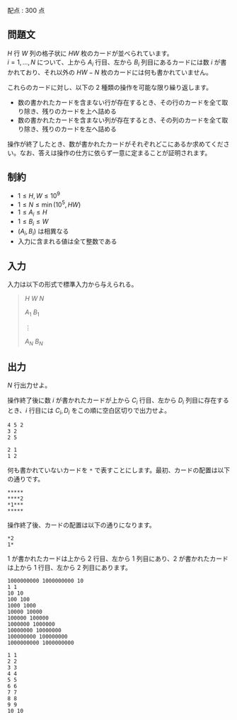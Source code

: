 配点 : $300$ 点

## 問題文

$H$ 行 $W$ 列の格子状に $HW$ 枚のカードが並べられています。<br>
$i=1,\ldots,N$ について、上から $A_i$ 行目、左から $B_i$ 列目にあるカードには数 $i$ が書かれており、それ以外の $HW-N$ 枚のカードには何も書かれていません。

これらのカードに対し、以下の $2$ 種類の操作を可能な限り繰り返します。

- 数の書かれたカードを含まない行が存在するとき、その行のカードを全て取り除き、残りのカードを上へ詰める
- 数の書かれたカードを含まない列が存在するとき、その列のカードを全て取り除き、残りのカードを左へ詰める

操作が終了したとき、数が書かれたカードがそれぞれどこにあるか求めてください。なお、答えは操作の仕方に依らず一意に定まることが証明されます。

## 制約

- $1 \leq H,W \leq 10^9$
- $1 \leq N \leq \min(10^5,HW)$
- $1 \leq A_i \leq H$
- $1 \leq B_i \leq W$
- $(A_i,B_i)$ は相異なる
- 入力に含まれる値は全て整数である

## 入力

入力は以下の形式で標準入力から与えられる。

> $H$ $W$ $N$
> 
> $A_1$ $B_1$
> 
> $\vdots$
> 
> $A_N$ $B_N$

## 出力

$N$ 行出力せよ。

操作終了後に数 $i$ が書かれたカードが上から $C_i$ 行目、左から $D_i$ 列目に存在するとき、$i$ 行目には $C_i,D_i$ をこの順に空白区切りで出力せよ。

```input1
4 5 2
3 2
2 5
```

```output1
2 1
1 2
```

何も書かれていないカードを `*` で表すことにします。最初、カードの配置は以下の通りです。

```output1
*****
****2
*1***
*****
```

操作終了後、カードの配置は以下の通りになります。

```output1
*2
1*
```

$1$ が書かれたカードは上から $2$ 行目、左から $1$ 列目にあり、$2$ が書かれたカードは上から $1$ 行目、左から $2$ 列目にあります。

```input2
1000000000 1000000000 10
1 1
10 10
100 100
1000 1000
10000 10000
100000 100000
1000000 1000000
10000000 10000000
100000000 100000000
1000000000 1000000000
```

```output2
1 1
2 2
3 3
4 4
5 5
6 6
7 7
8 8
9 9
10 10
```